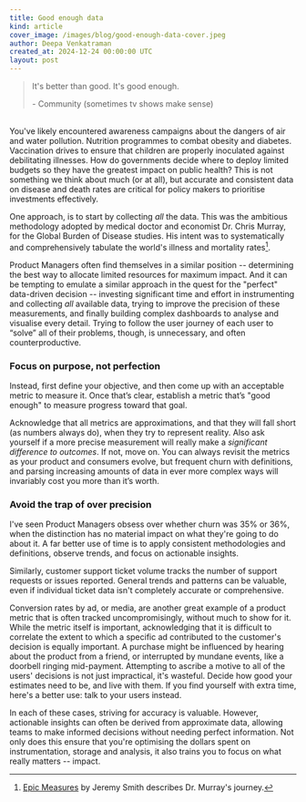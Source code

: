 ```yaml
---
title: Good enough data
kind: article
cover_image: /images/blog/good-enough-data-cover.jpeg
author: Deepa Venkatraman
created_at: 2024-12-24 00:00:00 UTC
layout: post
---
```


> It's better than good. It's good enough.
>
> \- Community (sometimes tv shows make sense)

\
You've likely encountered awareness campaigns about the dangers of air and water pollution. Nutrition programmes to combat obesity and diabetes. Vaccination drives to ensure that children are properly inoculated against debilitating illnesses. How do governments decide where to deploy limited budgets so they have the greatest impact on public health? This is not something we think about much (or at all), but accurate and consistent data on disease and death rates are critical for policy makers to prioritise investments effectively.

One approach, is to start by collecting _all_ the data. This was the ambitious methodology adopted by medical doctor and economist Dr. Chris Murray, for the Global Burden of Disease studies. His intent was to systematically and comprehensively tabulate the world's illness and mortality rates[^1].

Product Managers often find themselves in a similar position -- determining the best way to allocate limited resources for maximum impact. And it can be tempting to emulate a similar approach in the quest for the "perfect" data-driven decision -- investing significant time and effort in instrumenting and collecting _all_ available data, trying to improve the precision of these measurements, and finally building complex dashboards to analyse and visualise every detail. Trying to follow the user journey of each user to “solve” all of their problems, though, is unnecessary, and often counterproductive.

### Focus on purpose, not perfection

Instead, first define your objective, and then come up with an acceptable metric to measure it. Once that’s clear, establish a metric that’s "good enough" to measure progress toward that goal.

Acknowledge that all metrics are approximations, and that they will fall short (as numbers always do), when they try to represent reality. Also ask yourself if a more precise measurement will really make a _significant difference to outcomes_. If not, move on. You can always revisit the metrics as your product and consumers evolve, but frequent churn with definitions, and parsing increasing amounts of data in ever more complex ways will invariably cost you more than it’s worth.

### Avoid the trap of over precision

I've seen Product Managers obsess over whether churn was 35% or 36%, when the distinction has no material impact on what they're going to do about it. A far better use of time is to apply consistent methodologies and definitions, observe trends, and focus on actionable insights.

Similarly, customer support ticket volume tracks the number of support requests or issues reported. General trends and patterns can be valuable, even if individual ticket data isn't completely accurate or comprehensive.

Conversion rates by ad, or media, are another great example of a product metric that is often tracked uncompromisingly, without much to show for it. While the metric itself is important, acknowledging that it is difficult to correlate the extent to which a specific ad contributed to the customer's decision is equally important. A purchase might be influenced by hearing about the product from a friend, or interrupted by mundane events, like a doorbell ringing mid-payment. Attempting to ascribe a motive to all of the users' decisions is not just impractical, it's wasteful. Decide how good your estimates need to be, and live with them. If you find yourself with extra time, here's a better use: talk to your users instead.

In each of these cases, striving for accuracy is valuable. However, actionable insights can often be derived from approximate data, allowing teams to make informed decisions without needing perfect information. Not only does this ensure that you're optimising the dollars spent on instrumentation, storage and analysis, it also trains you to focus on what really matters -- impact.

[^1]: [Epic Measures](https://www.goodreads.com/book/show/22693187-epic-measures) by Jeremy Smith describes Dr. Murray's journey.
